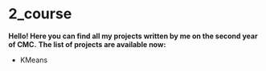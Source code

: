 # 2_course
**Hello! Here you can find all my projects written by me on the second year of CMC.**
**The list of projects are available now:**
* KMeans
